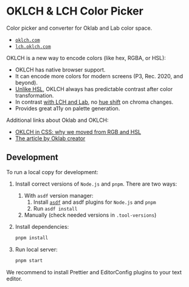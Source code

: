 # OKLCH & LCH Color Picker

Color picker and converter for Oklab and Lab color space.

* [`oklch.com`](https://oklch.com)
* [`lch.oklch.com`](https://lch.oklch.com)

OKLCH is a new way to encode colors (like hex, RGBA, or HSL):

- OKLCH has native browser support.
- It can encode more colors for modern screens (P3, Rec. 2020, and beyond).
- [Unlike HSL], OKLCH always has predictable contrast
  after color transformation.
- In contrast [with LCH and Lab], no [hue shift] on chroma changes.
- Provides great a11y on palette generation.

Additional links about Oklab and OKLCH:

* [OKLCH in CSS: why we moved from RGB and HSL](https://evilmartians.com/chronicles/oklch-in-css-why-quit-rgb-hsl)
* [The article by Oklab creator](https://bottosson.github.io/posts/oklab/)

[Unlike HSL]: https://wildbit.com/blog/accessible-palette-stop-using-hsl-for-color-systems
[with LCH and Lab]: https://bottosson.github.io/posts/oklab/#blending-colors
[hue shift]: https://lch.oklch.com/#35,55,297,100


## Development

To run a local copy for development:

1. Install correct versions of `Node.js` and `pnpm`. There are two ways:
	1. With `asdf` version manager:
		1. Install [`asdf`](https://github.com/asdf-vm/asdf) and asdf plugins for `Node.js` and `pnpm`
		2. Run `asdf install`
	2. Manually (check needed versions in `.tool-versions`)

2. Install dependencies:

   ```sh
   pnpm install
   ```

3. Run local server:

   ```sh
   pnpm start
   ```

We recommend to install Prettier and EditorConfig plugins to your text editor.
